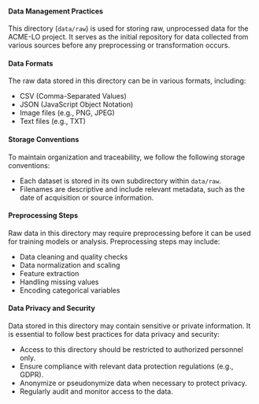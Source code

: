 #### Data Management Practices

This directory (`data/raw`) is used for storing raw, unprocessed data for the ACME-LO project. It serves as the initial repository for data collected from various sources before any preprocessing or transformation occurs.

#### Data Formats

The raw data stored in this directory can be in various formats, including:

- CSV (Comma-Separated Values)
- JSON (JavaScript Object Notation)
- Image files (e.g., PNG, JPEG)
- Text files (e.g., TXT)

#### Storage Conventions

To maintain organization and traceability, we follow the following storage conventions:

- Each dataset is stored in its own subdirectory within `data/raw`.
- Filenames are descriptive and include relevant metadata, such as the date of acquisition or source information.

#### Preprocessing Steps

Raw data in this directory may require preprocessing before it can be used for training models or analysis. Preprocessing steps may include:

- Data cleaning and quality checks
- Data normalization and scaling
- Feature extraction
- Handling missing values
- Encoding categorical variables

#### Data Privacy and Security

Data stored in this directory may contain sensitive or private information. It is essential to follow best practices for data privacy and security:

- Access to this directory should be restricted to authorized personnel only.
- Ensure compliance with relevant data protection regulations (e.g., GDPR).
- Anonymize or pseudonymize data when necessary to protect privacy.
- Regularly audit and monitor access to the data.
